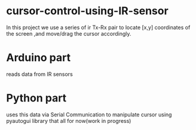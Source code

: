 # cursor-control-using-IR-sensor
In this project we use a series of ir Tx-Rx pair  to locate [x,y] coordinates of the screen ,and move/drag the cursor accordingly.

# Arduino part
reads data from IR sensors
# Python part
uses this data via Serial Communication to manipulate cursor using pyautogui library
that all for now(work in progress)
